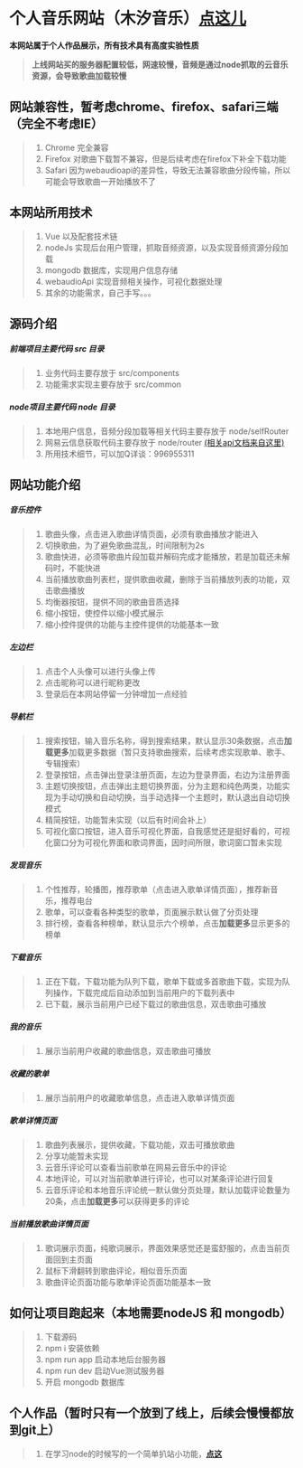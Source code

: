 # 个人音乐网站（木汐音乐）[点这儿](http://39.108.72.180:8081)
**本网站属于个人作品展示，所有技术具有高度实验性质**
> **上线网站买的服务器配置较低，网速较慢，音频是通过node抓取的云音乐资源，会导致歌曲加载较慢**

## 网站兼容性，暂考虑chrome、firefox、safari三端（完全不考虑IE）
> 1. Chrome 完全兼容
> 2. Firefox 对歌曲下载暂不兼容，但是后续考虑在firefox下补全下载功能
> 3. Safari 因为webaudioapi的差异性，导致无法兼容歌曲分段传输，所以可能会导致歌曲一开始播放不了



## 本网站所用技术
> 1. Vue 以及配套技术链
> 2. nodeJs 实现后台用户管理，抓取音频资源，以及实现音频资源分段加载
> 3. mongodb 数据库，实现用户信息存储
> 4. webaudioApi 实现音频相关操作，可视化数据处理
> 5. 其余的功能需求，自己手写。。。



## 源码介绍
##### 前端项目主要代码 src 目录
> 1. 业务代码主要存放于 src/components
> 2. 功能需求实现主要存放于 src/common
##### node项目主要代码 node 目录
> 1. 本地用户信息，音频分段加载等相关代码主要存放于 node/selfRouter
> 2. 网易云信息获取代码主要存放于 node/router [(相关api文档来自这里)](https://binaryify.github.io/NeteaseCloudMusicApi)
> 3. 所用技术细节，可以加Q详谈：996955311



## 网站功能介绍
##### 音乐控件
> 1. 歌曲头像，点击进入歌曲详情页面，必须有歌曲播放才能进入
> 2. 切换歌曲，为了避免歌曲混乱，时间限制为2s
> 3. 歌曲快进，必须等歌曲片段加载并解码完成才能播放，若是加载还未解码时，不能快进
> 4. 当前播放歌曲列表栏，提供歌曲收藏，删除于当前播放列表的功能，双击歌曲播放
> 5. 均衡器按钮，提供不同的歌曲音质选择
> 6. 缩小按钮，使控件以缩小模式展示
> 7. 缩小控件提供的功能与主控件提供的功能基本一致

##### 左边栏
> 1. 点击个人头像可以进行头像上传
> 2. 点击昵称可以进行昵称更改
> 3. 登录后在本网站停留一分钟增加一点经验

##### 导航栏
> 1. 搜索按钮，输入音乐名称，得到搜索结果，默认显示30条数据，点击**加载更多**加载更多数据（暂只支持歌曲搜索，后续考虑实现歌单、歌手、专辑搜索）
> 2. 登录按钮，点击弹出登录注册页面，左边为登录界面，右边为注册界面
> 3. 主题切换按钮，点击弹出主题切换界面，分为主题和纯色两类，功能实现为手动切换和自动切换，当手动选择一个主题时，默认退出自动切换模式
> 4. 精简按钮，功能暂未实现（以后有时间会补上）
> 5. 可视化窗口按钮，进入音乐可视化界面，自我感觉还是挺好看的，可视化窗口分为可视化界面和歌词界面，因时间所限，歌词窗口暂未实现

##### 发现音乐
> 1. 个性推荐，轮播图，推荐歌单（点击进入歌单详情页面），推荐新音乐，推荐电台
> 2. 歌单，可以查看各种类型的歌单，页面展示默认做了分页处理
> 3. 排行榜，查看各种榜单，默认显示六个榜单，点击**加载更多**显示更多的榜单

##### 下载音乐
> 1. 正在下载，下载功能为队列下载，歌单下载或多首歌曲下载，实现为队列操作，下载完成后自动添加到当前用户的下载列表中
> 2. 已下载，展示当前用户已经下载过的歌曲信息，双击歌曲可播放

##### 我的音乐
> 1. 展示当前用户收藏的歌曲信息，双击歌曲可播放

##### 收藏的歌单
> 1. 展示当前用户的收藏歌单信息，点击进入歌单详情页面

##### 歌单详情页面
> 1. 歌曲列表展示，提供收藏，下载功能，双击可播放歌曲
> 2. 分享功能暂未实现
> 3. 云音乐评论可以查看当前歌单在网易云音乐中的评论
> 4. 本地评论，可以对当前歌单进行评论，也可以对某条评论进行回复
> 5. 云音乐评论和本地音乐评论统一默认做分页处理，默认加载评论数量为20条，点击**加载更多**可以获得更多的评论

##### 当前播放歌曲详情页面
> 1. 歌词展示页面，纯歌词展示，界面效果感觉还是蛮舒服的，点击当前页面回到主页面
> 2. 鼠标下滑翻转到歌曲评论，相似音乐页面
> 3. 歌曲评论页面功能与歌单评论页面功能基本一致



## 如何让项目跑起来（本地需要nodeJS 和 mongodb）
> 1. 下载源码
> 2. npm i 安装依赖
> 3. npm run app 启动本地后台服务器
> 4. npm run dev 启动Vue测试服务器
> 5. 开启 mongodb 数据库



## 个人作品（暂时只有一个放到了线上，后续会慢慢都放到git上）
> 1. 在学习node的时候写的一个简单扒站小功能，[**点这**](https://www.npmjs.com/package/cavaliers)
